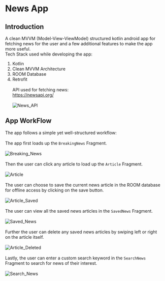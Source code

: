 # News App

## Introduction
A clean MVVM (Model-View-ViewModel) structured kotlin android app for fetching news for the user and a few additional features to make the app more useful.<br>
Tech Stack used while developing the app:<br>
1. Kotlin
2. Clean MVVM Architecture
3. ROOM Database
4. Retrofit<br><br>
API used for fetching news:<br>
https://newsapi.org/<br><br>
![News_API](https://raw.githubusercontent.com/abuthegr8/news_app_kotlin/master/raw/main/images/News_API.png)

## App WorkFlow
The app follows a simple yet well-structured workflow:<br><br>
The app first loads up the `BreakingNews` Fragment.<br><br>
![Breaking_News](https://raw.githubusercontent.com/abuthegr8/news_app_kotlin/master/raw/main/images/Breaking_News.png) <br><br>
Then the user can click any article to load up the `Article` Fragment.<br><br>
![Article](https://raw.githubusercontent.com/abuthegr8/news_app_kotlin/master/raw/main/images/Article.png)<br><br>
The user can choose to save the current news article in the ROOM database for offline access by clicking on the save button.<br><br>
![Article_Saved](https://raw.githubusercontent.com/abuthegr8/news_app_kotlin/master/raw/main/images/Article_Saved.png)<br><br>
The user can view all the saved news articles in the `SavedNews` Fragment.<br><br>
![Saved_News](https://raw.githubusercontent.com/abuthegr8/news_app_kotlin/master/raw/main/images/Saved_News.png)<br><br>
Further the user can delete any saved news articles by swiping left or right on the article itself.<br><br>
![Article_Deleted](https://raw.githubusercontent.com/abuthegr8/news_app_kotlin/master/raw/main/images/Article_Deleted.png)<br><br>
Lastly, the user can enter a custom search keyword in the `SearchNews` Fragment to search for news of their interest.<br><br>
![Search_News](https://raw.githubusercontent.com/abuthegr8/news_app_kotlin/master/raw/main/images/Search_News.png)<br><br>
